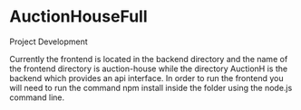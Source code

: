 # AuctionHouseFull

Project Development

Currently the frontend is located in the backend directory and the name of the frontend directory is auction-house while the directory AuctionH is the backend which provides an api interface.
In order to run the frontend you will need to run the command npm install inside the folder using the node.js command line.
